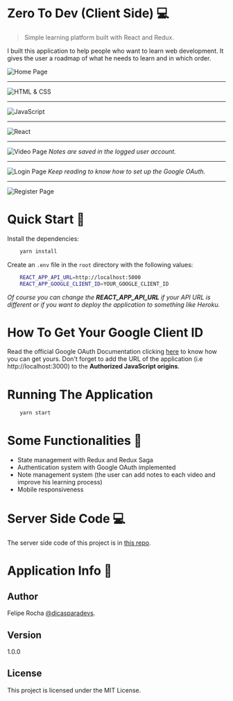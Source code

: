 # Zero To Dev (Client Side) 💻

> Simple learning platform built with React and Redux.

I built this application to help people who want to learn web development. It gives the user a roadmap of what he needs to learn and in which order.

![Home Page](https://imgur.com/7i4u3Xw.png)

---

![HTML & CSS](https://imgur.com/crkvbDy.png)

---

![JavaScript](https://imgur.com/TRM1XK9.png)

---

![React](https://imgur.com/bkhTHp0.png)

---

![Video Page](https://imgur.com/iUHt61B.png)
_Notes are saved in the logged user account._

---

![Login Page](https://imgur.com/2sw14Ph.png)
_Keep reading to know how to set up the Google OAuth._

---

![Register Page](https://imgur.com/F5GODCU.png)

# Quick Start 🚀

Install the dependencies:

```bash
    yarn install
```

Create an `.env` file in the `root` directory with the following values:

```bash
    REACT_APP_API_URL=http://localhost:5000
    REACT_APP_GOOGLE_CLIENT_ID=YOUR_GOOGLE_CLIENT_ID
```

_Of course you can change the **REACT_APP_API_URL** if your API URL is different or if you want to deploy the application to something like Heroku._

# How To Get Your Google Client ID

Read the official Google OAuth Documentation clicking [here](https://developers.google.com/identity/one-tap/web/guides/get-google-api-clientid 'Google OAuth Documentation') to know how you can get yours. Don't forget to add the URL of the application (i.e http://localhost:3000) to the **Authorized JavaScript origins**.

# Running The Application

```bash
    yarn start
```

# Some Functionalities 📁

-   State management with Redux and Redux Saga
-   Authentication system with Google OAuth implemented
-   Note management system (the user can add notes to each video and improve his learning process)
-   Mobile responsiveness

# Server Side Code 💻

The server side code of this project is in [this repo](https://github.com/felipemotarocha/zero-to-dev-server 'Zero To Dev Server Side Repo').

# Application Info 📝

## Author

Felipe Rocha [@dicasparadevs](https://instagram.com/dicasparadevs 'dicasparadevs Instagram').

## Version

1.0.0

## License

This project is licensed under the MIT License.
